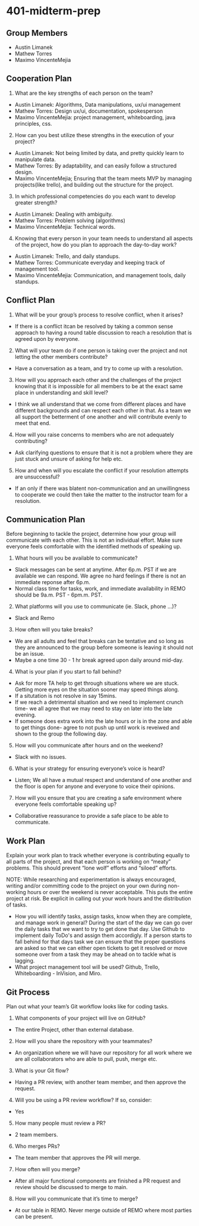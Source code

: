 # 401-midterm-prep

## Group Members

- Austin Limanek 
- Mathew Torres
- Maximo VincenteMejia 

## Cooperation Plan

1. What are the key strengths of each person on the team?
- Austin Limanek: Algorithms, Data manipulations, ux/ui management
- Mathew Torres: Design ux/ui, documentation, spokesperson
- Maximo VincenteMejia: project management, whiteboarding, java principles, css. 

2. How can you best utilize these strengths in the execution of your project?
- Austin Limanek: Not being limited by data, and pretty quickly learn to manipulate data. 
- Mathew Torres: By adaptability, and can easily follow a structured design.
- Maximo VincenteMejia; Ensuring that the team meets MVP by managing projects(like trello), and building out the structure for the project.

3. In which professional competencies do you each want to develop greater strength?
- Austin Limanek: Dealing with ambiguity. 
- Mathew Torres: Problem solving (algorithms)
- Maximo VincenteMejia: Technical words. 

4. Knowing that every person in your team needs to understand all aspects of the project, how do you plan to approach the day-to-day work?
- Austin Limanek: Trello, and daily standups.
- Mathew Torres: Communicate everyday and keeping track of management tool.
- Maximo VincenteMejia: Communication, and management tools, daily standups. 

## Conflict Plan 

1. What will be your group’s process to resolve conflict, when it arises?
- If there is a conflict itcan be resolved by taking a common sense approach to having a round table discussion to reach a resolution that is agreed upon by everyone.
2. What will your team do if one person is taking over the project and not letting the other members contribute?
- Have a conversation as a team, and try to come up with a resolution. 
3. How will you approach each other and the challenges of the project knowing that it is impossible for all members to be at the exact same place in understanding and skill level?
- I think we all understand that we come from different places and have different backgrounds and can respect each other in that. As a team we all support the betterment of one another and will contribute evenly to meet that end.
4. How will you raise concerns to members who are not adequately contributing?
- Ask clarifying questions to ensure that it is not a problem where they are just stuck and unsure of asking for help etc.
5. How and when will you escalate the conflict if your resolution attempts are unsuccessful?
- If an only if there was blatent non-communication and an unwillingness to cooperate we could then take the matter to the instructor team for a resolution.

## Communication Plan
Before beginning to tackle the project, determine how your group will communicate with each other. This is not an individual effort. Make sure everyone feels comfortable with the identified methods of speaking up.

1. What hours will you be available to communicate?
- Slack messages can be sent at anytime. After 6p.m. PST if we are available we can respond. We agree no hard feelings if there is not an immediate reponse after 6p.m.
- Normal class time for tasks, work, and immediate availability in REMO should be 9a.m. PST - 6pm.m. PST.
2. What platforms will you use to communicate (ie. Slack, phone …)?
- Slack and Remo
3. How often will you take breaks?
- We are all adults and feel that breaks can be tentative and so long as they are announced to the group before someone is leaving it should not be an issue.
- Maybe a one time 30 - 1 hr break agreed upon daily around mid-day.
4. What is your plan if you start to fall behind?
- Ask for more TA help to get through situations where we are stuck. Getting more eyes on the situation sooner may speed things along.
- If a situtation is not resolve in say 15mins.
- If we reach a detrimental situation and we need to implement crunch time- we all agree that we may need to stay on later into the late evening.
- If someone does extra work into the late hours or is in the zone and able to get things done- agree to not push up until work is reveiwed and shown to the group the following day.
5. How will you communicate after hours and on the weekend?
- Slack with no issues.
6. What is your strategy for ensuring everyone’s voice is heard?
- Listen;
We all have a mutual respect and understand of one another and the floor is open for anyone and everyone to voice their opinions.
7. How will you ensure that you are creating a safe environment where everyone feels comfortable speaking up?
- Collaborative reassurance to provide a safe place to be able to communicate.

## Work Plan

Explain your work plan to track whether everyone is contributing equally to all parts of the project, and that each person is working on “meaty” problems. This should prevent “lone wolf” efforts and “siloed” efforts.

NOTE: While researching and experimentation is always encouraged, writing and/or committing code to the project on your own during non-working hours or over the weekend is never acceptable. This puts the entire project at risk. Be explicit in calling out your work hours and the distribution of tasks.

- How you will identify tasks, assign tasks, know when they are complete, and manage work in general?
During the start of the day we can go over the daily tasks that we want to try to get done that day.
Use Github to implement daily ToDo's and assign them accordigly. If a person starts to fall behind for that days task we can ensure that the proper questions are asked so that we can either open tickets to get it resolved or move someone over from a task they may be ahead on to tackle what is lagging.
- What project management tool will be used?
Github, Trello, Whiteboarding - InVision, and Miro.

## Git Process

Plan out what your team’s Git workflow looks like for coding tasks.

1. What components of your project will live on GitHub?
- The entire Project, other than external database. 
2. How will you share the repository with your teammates?
- An organization where we will have our repository for all work where we are all collaborators who are able to pull, push, merge etc.
3. What is your Git flow?
- Having a PR review, with another team member, and then approve the request. 
4. Will you be using a PR review workflow? If so, consider:
- Yes
5. How many people must review a PR?
- 2 team members.
6. Who merges PRs?
- The team member that approves the PR will merge. 
7. How often will you merge?
- After all major functional components are finished a PR request and review should be discussed to merge to main.
8. How will you communicate that it’s time to merge?
- At our table in REMO. Never merge outside of REMO where most parties can be present.
